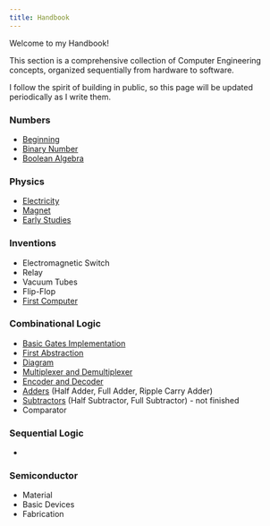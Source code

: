 ```yaml
---
title: Handbook
---
```


Welcome to my Handbook!

This section is a comprehensive collection of Computer Engineering concepts, organized sequentially from hardware to software.

I follow the spirit of building in public, so this page will be updated periodically as I write them.

### Numbers
- [Beginning](/beginning.md)
- [Binary Number](/binary-number.md)
- [Boolean Algebra](/boolean-algebra.md)

### Physics
- [Electricity](/electricity.md)
- [Magnet](/magnet.md)
- [Early Studies](/early-studies.md)

### Inventions
- Electromagnetic Switch
- Relay
- Vacuum Tubes
- Flip-Flop
- [First Computer](/first-computer.md)

###  Combinational Logic
- [Basic Gates Implementation](/basic-gates-implementation.md)
- [First Abstraction](/first-abstraction.md)
- [Diagram](/diagram.md)
- [Multiplexer and Demultiplexer](/multiplexer-demultiplexer.md)
- [Encoder and Decoder](/encoder-decoder.md)
- [Adders](/adders.md) (Half Adder, Full Adder, Ripple Carry Adder)
- [Subtractors](/subtractors.md) (Half Subtractor, Full Subtractor) - not finished
- Comparator

### Sequential Logic
- 



### Semiconductor
- Material
- Basic Devices
- Fabrication
